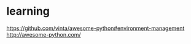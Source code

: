 # learning
https://github.com/vinta/awesome-python#environment-management
http://awesome-python.com/

